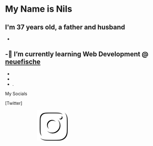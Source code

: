 # My Name is Nils   
**I'm 37 years old, a father and husband**
- 
- 
-🐠 I’m currently learning Web Development @ [neuefische](https://github.com/neuefische)
- 
- 
- 
- .

My Socials  

   
[Twitter]

[<img scr="images/iconmonstr-twitter-5.png" width="100">](https://twitter.com/NHolthey) 
[<img src="images/clipart2312557.png" width= "100">](http://Instagram.com/NHolthey)
